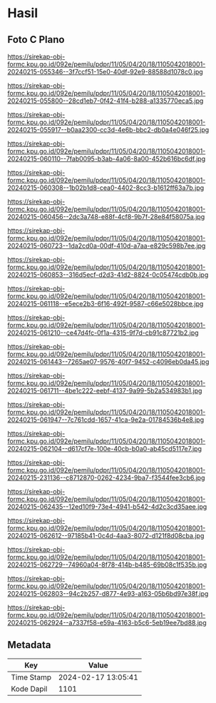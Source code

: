 # Hasil

## Foto C Plano

https://sirekap-obj-formc.kpu.go.id/092e/pemilu/pdpr/11/05/04/20/18/1105042018001-20240215-055346--3f7ccf51-15e0-40df-92e9-88588d1078c0.jpg

https://sirekap-obj-formc.kpu.go.id/092e/pemilu/pdpr/11/05/04/20/18/1105042018001-20240215-055800--28cd1eb7-0f42-41f4-b288-a1335770eca5.jpg

https://sirekap-obj-formc.kpu.go.id/092e/pemilu/pdpr/11/05/04/20/18/1105042018001-20240215-055917--b0aa2300-cc3d-4e6b-bbc2-db0a4e046f25.jpg

https://sirekap-obj-formc.kpu.go.id/092e/pemilu/pdpr/11/05/04/20/18/1105042018001-20240215-060110--7fab0095-b3ab-4a06-8a00-452b616bc6df.jpg

https://sirekap-obj-formc.kpu.go.id/092e/pemilu/pdpr/11/05/04/20/18/1105042018001-20240215-060308--1b02b1d8-cea0-4402-8cc3-b1612ff63a7b.jpg

https://sirekap-obj-formc.kpu.go.id/092e/pemilu/pdpr/11/05/04/20/18/1105042018001-20240215-060456--2dc3a748-e88f-4cf8-9b7f-28e84f58075a.jpg

https://sirekap-obj-formc.kpu.go.id/092e/pemilu/pdpr/11/05/04/20/18/1105042018001-20240215-060723--1da2cd0a-00df-410d-a7aa-e829c598b7ee.jpg

https://sirekap-obj-formc.kpu.go.id/092e/pemilu/pdpr/11/05/04/20/18/1105042018001-20240215-060853--316d5ecf-d2d3-41d2-8824-0c05474cdb0b.jpg

https://sirekap-obj-formc.kpu.go.id/092e/pemilu/pdpr/11/05/04/20/18/1105042018001-20240215-061118--e5ece2b3-6f16-492f-9587-c66e5028bbce.jpg

https://sirekap-obj-formc.kpu.go.id/092e/pemilu/pdpr/11/05/04/20/18/1105042018001-20240215-061210--ce47d4fc-0f1a-4315-9f7d-cb91c87721b2.jpg

https://sirekap-obj-formc.kpu.go.id/092e/pemilu/pdpr/11/05/04/20/18/1105042018001-20240215-061443--7265ae07-9576-40f7-9452-c4096eb0da45.jpg

https://sirekap-obj-formc.kpu.go.id/092e/pemilu/pdpr/11/05/04/20/18/1105042018001-20240215-061711--4be1c222-eebf-4137-9a99-5b2a534983b1.jpg

https://sirekap-obj-formc.kpu.go.id/092e/pemilu/pdpr/11/05/04/20/18/1105042018001-20240215-061947--7c761cdd-1657-41ca-9e2a-01784536b4e8.jpg

https://sirekap-obj-formc.kpu.go.id/092e/pemilu/pdpr/11/05/04/20/18/1105042018001-20240215-062104--d617cf7e-100e-40cb-b0a0-ab45cd5117e7.jpg

https://sirekap-obj-formc.kpu.go.id/092e/pemilu/pdpr/11/05/04/20/18/1105042018001-20240215-231136--c8712870-0262-4234-9ba7-f3544fee3cb6.jpg

https://sirekap-obj-formc.kpu.go.id/092e/pemilu/pdpr/11/05/04/20/18/1105042018001-20240215-062435--12ed10f9-73e4-4941-b542-4d2c3cd35aee.jpg

https://sirekap-obj-formc.kpu.go.id/092e/pemilu/pdpr/11/05/04/20/18/1105042018001-20240215-062612--97185b41-0c4d-4aa3-8072-d121f8d08cba.jpg

https://sirekap-obj-formc.kpu.go.id/092e/pemilu/pdpr/11/05/04/20/18/1105042018001-20240215-062729--74960a04-8f78-414b-b485-69b08c1f535b.jpg

https://sirekap-obj-formc.kpu.go.id/092e/pemilu/pdpr/11/05/04/20/18/1105042018001-20240215-062803--94c2b257-d877-4e93-a163-05b6bd97e38f.jpg

https://sirekap-obj-formc.kpu.go.id/092e/pemilu/pdpr/11/05/04/20/18/1105042018001-20240215-062924--a7337f58-e59a-4163-b5c6-5eb19ee7bd88.jpg


## Metadata

| Key        | Value               |
| ---------- | ------------------- |
| Time Stamp | 2024-02-17 13:05:41 |
| Kode Dapil | 1101                |



